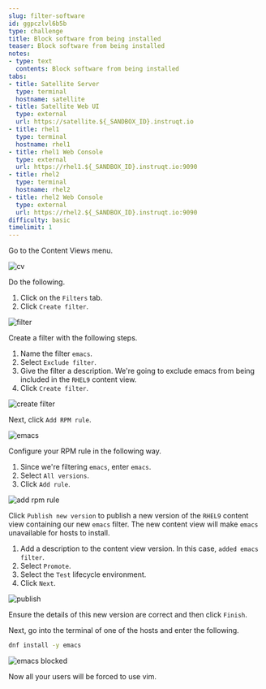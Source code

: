 ```yaml
---
slug: filter-software
id: ggpczlvl6b5b
type: challenge
title: Block software from being installed
teaser: Block software from being installed
notes:
- type: text
  contents: Block software from being installed
tabs:
- title: Satellite Server
  type: terminal
  hostname: satellite
- title: Satellite Web UI
  type: external
  url: https://satellite.${_SANDBOX_ID}.instruqt.io
- title: rhel1
  type: terminal
  hostname: rhel1
- title: rhel1 Web Console
  type: external
  url: https://rhel1.${_SANDBOX_ID}.instruqt.io:9090
- title: rhel2
  type: terminal
  hostname: rhel2
- title: rhel2 Web Console
  type: external
  url: https://rhel2.${_SANDBOX_ID}.instruqt.io:9090
difficulty: basic
timelimit: 1
---
```

<!-- markdownlint-disable MD033 -->

Go to the Content Views menu.

![cv](../assets/contentview.png)

Do the following.

1) Click on the `Filters` tab.
2) Click `Create filter`.

![filter](../assets/filter.png)

Create a filter with the following steps.

1) Name the filter `emacs`.
2) Select `Exclude filter`.
3) Give the filter a description. We're going to exclude emacs from being included in the `RHEL9` content view.
4) Click `Create filter`.

![create filter](../assets/createfilter.png)

Next, click `Add RPM rule`.

![emacs](../assets/emacsrpmrule.png)

Configure your RPM rule in the following way.

1) Since we're filtering `emacs`, enter `emacs`.
2) Select `All versions`.
3) Click `Add rule`.

![add rpm rule](../assets/addrpmruleemacs.png)

Click `Publish new version` to publish a new version of the `RHEL9` content view containing our new `emacs` filter. The new content view will make `emacs` unavailable for hosts to install.

1) Add a description to the content view version. In this case, `added emacs filter`.
2) Select `Promote`.
3) Select the `Test` lifecycle environment.
4) Click `Next`.

![publish](../assets/publishfiltercv.png)

Ensure the details of this new version are correct and then click `Finish`.

Next, go into the terminal of one of the hosts and enter the following.

```bash
dnf install -y emacs
```

![emacs blocked](../assets/emacsinstallerror.png)

Now all your users will be forced to use vim.
